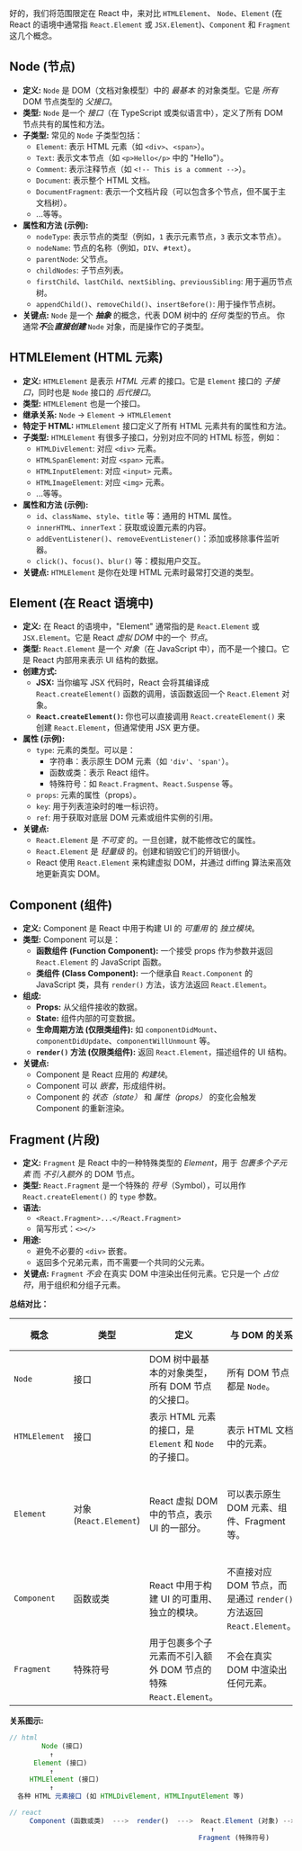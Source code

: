 
好的，我们将范围限定在 React 中，来对比 `HTMLElement`、 `Node`、`Element` (在 React 的语境中通常指 `React.Element` 或 `JSX.Element`)、`Component` 和 `Fragment` 这几个概念。

## Node (节点)
*   **定义:** `Node` 是 DOM（文档对象模型）中的 *最基本* 的对象类型。它是 *所有* DOM 节点类型的 *父接口*。
*   **类型:** `Node` 是一个 *接口*（在 TypeScript 或类似语言中），定义了所有 DOM 节点共有的属性和方法。
*   **子类型:** 常见的 `Node` 子类型包括：
    *   `Element`: 表示 HTML 元素（如 `<div>`、`<span>`）。
    *   `Text`: 表示文本节点（如 `<p>Hello</p>` 中的 "Hello"）。
    *   `Comment`: 表示注释节点（如 `<!-- This is a comment -->`）。
    *   `Document`: 表示整个 HTML 文档。
    *   `DocumentFragment`: 表示一个文档片段（可以包含多个节点，但不属于主文档树）。
    *   ...等等。
*   **属性和方法 (示例):**
    *   `nodeType`: 表示节点的类型（例如，`1` 表示元素节点，`3` 表示文本节点）。
    *   `nodeName`: 节点的名称（例如，`DIV`、`#text`）。
    *   `parentNode`: 父节点。
    *   `childNodes`: 子节点列表。
    *   `firstChild`、`lastChild`、`nextSibling`、`previousSibling`: 用于遍历节点树。
    *   `appendChild()`、`removeChild()`、`insertBefore()`: 用于操作节点树。
*   **关键点:** `Node` 是一个 ***抽象*** 的概念，代表 DOM 树中的 *任何* 类型的节点。 你通常***不***会***直接创建*** `Node` 对象，而是操作它的子类型。

## HTMLElement (HTML 元素)

*   **定义:** `HTMLElement` 是表示 *HTML 元素* 的接口。它是 `Element` 接口的 *子接口*，同时也是 `Node` 接口的 *后代接口*。
*   **类型:** `HTMLElement` 也是一个接口。
*   **继承关系:** `Node` -> `Element` -> `HTMLElement`
*   **特定于 HTML:** `HTMLElement` 接口定义了所有 HTML 元素共有的属性和方法。
*   **子类型:** `HTMLElement` 有很多子接口，分别对应不同的 HTML 标签，例如：
    *   `HTMLDivElement`: 对应 `<div>` 元素。
    *   `HTMLSpanElement`: 对应 `<span>` 元素。
    *   `HTMLInputElement`: 对应 `<input>` 元素。
    *   `HTMLImageElement`: 对应 `<img>` 元素。
    *   ...等等。
*   **属性和方法 (示例):**
    *   `id`、`className`、`style`、`title` 等：通用的 HTML 属性。
    *   `innerHTML`、`innerText`：获取或设置元素的内容。
    *   `addEventListener()`、`removeEventListener()`：添加或移除事件监听器。
    *   `click()`、`focus()`、`blur()` 等：模拟用户交互。
*   **关键点:** `HTMLElement` 是你在处理 HTML 元素时最常打交道的类型。

## Element (在 React 语境中)

*   **定义:** 在 React 的语境中，"Element" 通常指的是 `React.Element` 或 `JSX.Element`。它是 React *虚拟 DOM* 中的一个 *节点*。
*   **类型:** `React.Element` 是一个 *对象*（在 JavaScript 中），而不是一个接口。它是 React 内部用来表示 UI 结构的数据。
*   **创建方式:**
    *   **JSX:** 当你编写 JSX 代码时，React 会将其编译成 `React.createElement()` 函数的调用，该函数返回一个 `React.Element` 对象。
    *   **`React.createElement()`:** 你也可以直接调用 `React.createElement()` 来创建 `React.Element`，但通常使用 JSX 更方便。
*   **属性 (示例):**
    *   `type`: 元素的类型。可以是：
        *   字符串：表示原生 DOM 元素（如 `'div'`、`'span'`）。
        *   函数或类：表示 React 组件。
        *   特殊符号：如 `React.Fragment`、`React.Suspense` 等。
    *   `props`: 元素的属性（props）。
    *   `key`: 用于列表渲染时的唯一标识符。
    *   `ref`: 用于获取对底层 DOM 元素或组件实例的引用。
*   **关键点:**
    *   `React.Element` 是 *不可变* 的。一旦创建，就不能修改它的属性。
    *   `React.Element` 是 *轻量级* 的。创建和销毁它们的开销很小。
    *   React 使用 `React.Element` 来构建虚拟 DOM，并通过 diffing 算法来高效地更新真实 DOM。

## Component (组件)

*   **定义:** Component 是 React 中用于构建 UI 的 *可重用* 的 *独立模块*。
*   **类型:** Component 可以是：
    *   **函数组件 (Function Component):** 一个接受 props 作为参数并返回 `React.Element` 的 JavaScript 函数。
    *   **类组件 (Class Component):** 一个继承自 `React.Component` 的 JavaScript 类，具有 `render()` 方法，该方法返回 `React.Element`。
*   **组成:**
    *   **Props:** 从父组件接收的数据。
    *   **State:** 组件内部的可变数据。
    *   **生命周期方法 (仅限类组件):** 如 `componentDidMount`、`componentDidUpdate`、`componentWillUnmount` 等。
    *   **`render()` 方法 (仅限类组件):** 返回 `React.Element`，描述组件的 UI 结构。
*   **关键点:**
    *   Component 是 React 应用的 *构建块*。
    *   Component 可以 *嵌套*，形成组件树。
    *   Component 的 *状态（state）* 和 *属性（props）* 的变化会触发 Component 的重新渲染。

##  Fragment (片段)

*   **定义:** `Fragment` 是 React 中的一种特殊类型的 *Element*，用于 *包裹多个子元素* 而 *不引入额外* 的 DOM 节点。
*   **类型:** `React.Fragment` 是一个特殊的 *符号*（Symbol），可以用作 `React.createElement()` 的 `type` 参数。
*   **语法:**
    *   `<React.Fragment>...</React.Fragment>`
    *   简写形式：`<></>`
*   **用途:**
    *   避免不必要的 `<div>` 嵌套。
    *   返回多个兄弟元素，而不需要一个共同的父元素。
*   **关键点:** `Fragment` *不会* 在真实 DOM 中渲染出任何元素。它只是一个 *占位符*，用于组织和分组子元素。

**总结对比：**

| 概念        | 类型                 | 定义                                                       | 与 DOM 的关系                                           | 在 React 中的作用                                                                            |
| ----------- | -------------------- | ---------------------------------------------------------- | ------------------------------------------------------- | -------------------------------------------------------------------------------------------- |
| `Node`      | 接口                 | DOM 树中最基本的对象类型，所有 DOM 节点的父接口。                   | 所有 DOM 节点都是 `Node`。                               | React 通过虚拟 DOM 间接操作 `Node`。                                                               |
| `HTMLElement` | 接口                 | 表示 HTML 元素的接口，是 `Element` 和 `Node` 的子接口。               | 表示 HTML 文档中的元素。                                     | React 通过虚拟 DOM 间接操作 `HTMLElement`。                                                          |
| `Element`   | 对象 (`React.Element`) | React 虚拟 DOM 中的节点，表示 UI 的一部分。                         | 可以表示原生 DOM 元素、组件、Fragment 等。                       | React 使用 `Element` 来构建虚拟 DOM，并通过 diffing 算法更新真实 DOM。                                          |
| `Component` | 函数或类             | React 中用于构建 UI 的可重用、独立的模块。                            | 不直接对应 DOM 节点，而是通过 `render()` 方法返回 `React.Element`。 | React 应用的构建块，将 UI 划分为可管理、可组合的单元。                                                              |
| `Fragment`  | 特殊符号             | 用于包裹多个子元素而不引入额外 DOM 节点的特殊 `React.Element`。         | 不会在真实 DOM 中渲染出任何元素。                               | 避免不必要的 `<div>` 嵌套，返回多个兄弟元素。                                                                 |

**关系图示:**

```ts
// html
        Node (接口)
          ↑
      Element (接口)
          ↑
     HTMLElement (接口)
          ↑
  各种 HTML 元素接口 (如 HTMLDivElement, HTMLInputElement 等)

// react  
     Component (函数或类)  --->  render()  --->  React.Element (对象) --> JSX.Element
                                                  ↑
                                               Fragment (特殊符号)
```
